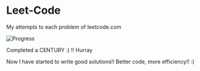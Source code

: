 # Leet-Code
My attempts to each problem of leetcode.com

![Progress](https://img.shields.io/badge/progress-142%20%2F%20285-ff69b4.svg)

Completed a CENTURY :) !! Hurray

Now I have started to write good solutions!! Better code, more efficiency!! :)
